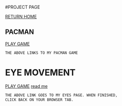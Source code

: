
#PROJECT PAGE

[RETURN HOME](https://zacharyeisen.github.io)

## PACMAN
[PLAY GAME](https://zacharyeisen.github.io/PacMan/)
```markdown
THE ABOVE LINKS TO MY PACMAN GAME
```

# EYE MOVEMENT
[PLAY GAME](https://zacharyeisen.github.io/eyes/) [read me](https://github.com/zacharyeisen/eyes/blob/17b557115d51a2f4052c6e9937a396ffc555a248/README.md)
```markdown
THE ABOVE LINK GOES TO MY EYES PAGE. WHEN FINISHED, 
CLICK BACK ON YOUR BROWSER TAB.
```
